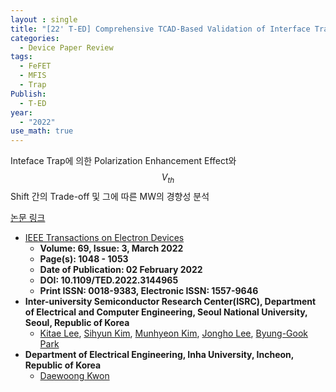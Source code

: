 ```yaml
---
layout : single
title: "[22' T-ED] Comprehensive TCAD-Based Validation of Interface Trap-Assisted Ferroelectric Polarization in Ferroelectric-Gate Field-Effect Transistor Memory"
categories: 
  - Device Paper Review
tags:
  - FeFET
  - MFIS
  - Trap
Publish:
  - T-ED
year:
  - "2022"  
use_math: true
---
```


Inteface Trap에 의한 Polarization Enhancement Effect와 $$V_{th}$$ Shift 간의 Trade-off 및 그에 따른 MW의 경향성 분석          

[논문 링크](https://ieeexplore.ieee.org/document/9701595)  

- [IEEE Transactions on Electron Devices](https://ieeexplore.ieee.org/xpl/RecentIssue.jsp?punumber=16)       
  - **Volume: 69, Issue: 3, March 2022**   
  - **Page(s): 1048 - 1053**   
  - **Date of Publication: 02 February 2022**   
  - **DOI: 10.1109/TED.2022.3144965**   
  - **Print ISSN: 0018-9383, Electronic ISSN: 1557-9646**   
- **Inter-university Semiconductor Research Center(ISRC), Department of Electrical and Computer Engineering, Seoul National University, Seoul, Republic of Korea**   
  - [Kitae Lee](https://ieeexplore.ieee.org/author/37086309825), [Sihyun Kim](https://ieeexplore.ieee.org/author/37085805964), [Munhyeon Kim](https://ieeexplore.ieee.org/author/37086855005), [Jongho Lee](https://ieeexplore.ieee.org/author/37085367913), [Byung-Gook Park](https://ieeexplore.ieee.org/author/37278999100)         
- **Department of Electrical Engineering, Inha University, Incheon, Republic of Korea**     
  - [Daewoong Kwon](https://ieeexplore.ieee.org/author/37402105900)     

&nbsp;

